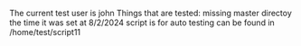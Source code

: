 The current test user is john
Things that are tested: missing master directoy
the time it was set at 8/2/2024
script is for auto testing can be found in /home/test/script11


